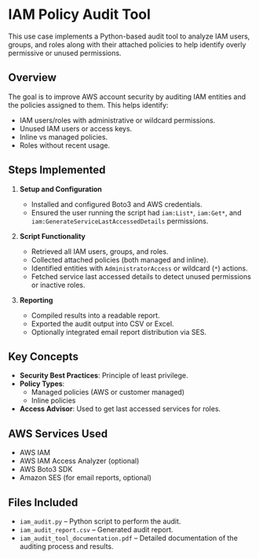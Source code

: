 # IAM Policy Audit Tool

This use case implements a Python-based audit tool to analyze IAM users, groups, and roles along with their attached policies to help identify overly permissive or unused permissions.

## Overview

The goal is to improve AWS account security by auditing IAM entities and the policies assigned to them. This helps identify:
- IAM users/roles with administrative or wildcard permissions.
- Unused IAM users or access keys.
- Inline vs managed policies.
- Roles without recent usage.

## Steps Implemented

1. **Setup and Configuration**
   - Installed and configured Boto3 and AWS credentials.
   - Ensured the user running the script had `iam:List*`, `iam:Get*`, and `iam:GenerateServiceLastAccessedDetails` permissions.

2. **Script Functionality**
   - Retrieved all IAM users, groups, and roles.
   - Collected attached policies (both managed and inline).
   - Identified entities with `AdministratorAccess` or wildcard (`*`) actions.
   - Fetched service last accessed details to detect unused permissions or inactive roles.

3. **Reporting**
   - Compiled results into a readable report.
   - Exported the audit output into CSV or Excel.
   - Optionally integrated email report distribution via SES.

## Key Concepts

- **Security Best Practices**: Principle of least privilege.
- **Policy Types**:
  - Managed policies (AWS or customer managed)
  - Inline policies
- **Access Advisor**: Used to get last accessed services for roles.

## AWS Services Used

- AWS IAM
- AWS IAM Access Analyzer (optional)
- AWS Boto3 SDK
- Amazon SES (for email reports, optional)

## Files Included

- `iam_audit.py` – Python script to perform the audit.
- `iam_audit_report.csv` – Generated audit report.
- `iam_audit_tool_documentation.pdf` – Detailed documentation of the auditing process and results.
